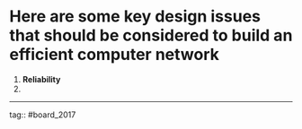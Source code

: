 # Here are some key **design issues** that should be considered to build an **efficient computer network**

1. **Reliability**
2. 

---

tag:: #board_2017 